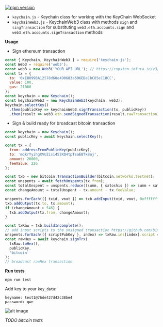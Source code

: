 

[![npm version](https://badge.fury.io/js/keychain.js.svg)](https://badge.fury.io/js/keychain.js)

* `keychain.js` - Keychain class for working with the KeyChain WebSocket
* `keychainWeb3.js` - KeychainWeb3 class with methods `sign` and `singTransaction` for substituting `web3.eth.accounts.sign` and `web3.eth.accounts.signTransaction` methods

**Usage**

* Sign ethereum transaction 
```javascript
const { Keychain, KeychainWeb3 } = require('keychain.js');
const Web3 = require('web3');
const web3 = new Web3('YOUR_API_URL'); // https://ropsten.infura.io/v3/046804e3dd3240b09834531326f310cf
const tx = {
  to: '0xE8899BA12578d60e4D0683a596EDaCbC85eC18CC',
  value: 100,
  gas: 21000
};
const keychain = new Keychain();
const keychainWeb3 = new KeychainWeb3(keychain, web3);
keychain.selectKey()
  .then(publicKey => keychainWeb3.signTransaction(tx, publicKey))
  .then(result => web3.eth.sendSignedTransaction(result.rawTransaction));
```

* Sign & build ready for broadcast bitcoin transaction 

```javascript
const keychain = new Keychain();
const publicKey = await keychain.selectKey();

const tx = {
  from: addressFromPublicKey(publicKey),
  to: 'mqkrYyihgXVUZisi452KQ4tpTsaE8Tk8uj',
  amount: 20000,
  feeValue: 226
};

const txb = new bitcoin.TransactionBuilder(bitcoin.networks.testnet);
const unspents = await fetchUnspents(tx.from);
const totalUnspent = unspents.reduce((summ, { satoshis }) => summ + satoshis, 0);
const changeAmount = totalUnspent - tx.amount - tx.feeValue;

unspents.forEach(({ txid, vout }) => txb.addInput(txid, vout, 0xfffffffe));
txb.addOutput(tx.to, tx.amount);
if (changeAmount > 546) {
  txb.addOutput(tx.from, changeAmount);
}

const txRaw = txb.buildIncomplete();
// add input scripts to the unsigned transaction https://github.com/bitcoinjs/bitcoinjs-lib/issues/1011#issuecomment-368394185
unspents.forEach(({ scriptPubKey }, index) => txRaw.ins[index].script = Buffer.from(scriptPubKey, 'hex'));
const rawHex = await keychain.signTrx(
  txRaw.toHex(),
  publicKey,
  'bitcoin'
);
// broadcast rawHex transaction
```

**Run tests**

```
npm run test
```
Add key to your `key_data`:
```
keyname: test1@76de427d42c38be4
password: qwe
```

![alt image](https://raw.githubusercontent.com/cypherpunk99/web3override/master/screencast.gif)

*TODO bitcoin tests*
